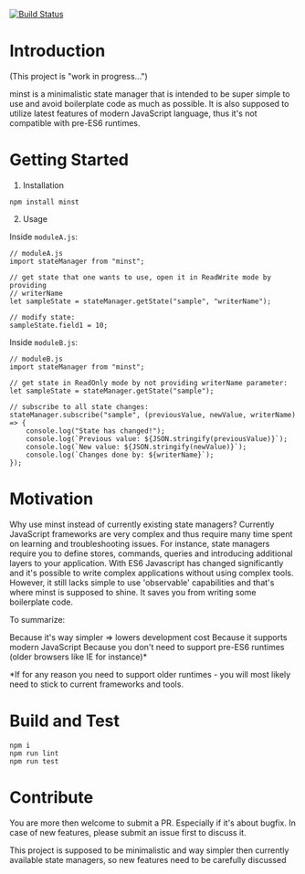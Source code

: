 [![Build Status](https://travis-ci.com/sobanieca/minst.svg?branch=master)](https://travis-ci.com/sobanieca/minst)

# Introduction 

(This project is "work in progress...")

minst is a minimalistic state manager that is intended to be super simple to use 
and avoid boilerplate code as much as possible. It is also supposed to utilize
latest features of modern JavaScript language, thus it's not compatible with pre-ES6 
runtimes.

# Getting Started

1. Installation

`npm install minst`

2. Usage

Inside `moduleA.js`:
```
// moduleA.js
import stateManager from "minst";

// get state that one wants to use, open it in ReadWrite mode by providing
// writerName
let sampleState = stateManager.getState("sample", "writerName");

// modify state:
sampleState.field1 = 10;
```
Inside `moduleB.js`:
```
// moduleB.js
import stateManager from "minst";

// get state in ReadOnly mode by not providing writerName parameter:
let sampleState = stateManager.getState("sample");

// subscribe to all state changes:
stateManager.subscribe("sample", (previousValue, newValue, writerName) => {
    console.log("State has changed!");
    console.log(`Previous value: ${JSON.stringify(previousValue)}`);
    console.log(`New value: ${JSON.stringify(newValue)}`);
    console.log(`Changes done by: ${writerName}`);
});
```

# Motivation

Why use minst instead of currently existing state managers?
Currently JavaScript frameworks are very complex and thus require 
many time spent on learning and troubleshooting issues. For instance, 
state managers require you to define stores, commands, queries
and introducing additional layers to your application. With ES6 Javascript 
has changed significantly and it's possible to write complex
applications without using complex tools. However, it still lacks simple to
use 'observable' capabilities and that's where minst is supposed to shine.
It saves you from writing some boilerplate code.

To summarize:

Because it's way simpler => lowers development cost
Because it supports modern JavaScript
Because you don't need to support pre-ES6 runtimes 
(older browsers like IE for instance)*

*If for any reason you need to support older runtimes - you will most likely
need to stick to current frameworks and tools.

# Build and Test

```
npm i
npm run lint
npm run test
```

# Contribute

You are more then welcome to submit a PR. Especially if it's about bugfix.
In case of new features, please submit an issue first to discuss it.

This project is supposed to be minimalistic and way simpler then currently
available state managers, so new features need to be carefully discussed